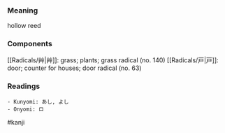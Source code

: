 ### Meaning

hollow reed

### Components

[[Radicals/艸|艸]]: grass; plants; grass radical (no. 140) [[Radicals/戸|戸]]: door; counter for houses; door radical (no. 63)

### Readings

```
- Kunyomi: あし, よし
- Onyomi: ロ
```

#kanji
